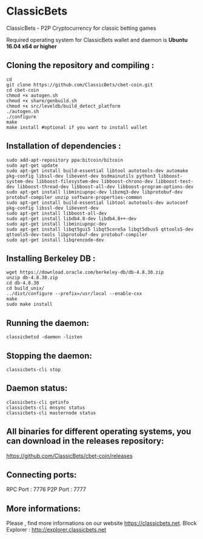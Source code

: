 
# ClassicBets
ClassicBets - P2P Cryptocurrency for classic betting games

Required operating system for ClassicBets wallet and daemon is **Ubuntu 16.04 x64 or higher**

**Cloning the repository and compiling :**
------------------------------------------------------------------------
```
cd
git clone https://github.com/ClassicBets/cbet-coin.git
cd cbet-coin
chmod +x autogen.sh
chmod +x share/genbuild.sh
chmod +x src/leveldb/build_detect_platform
./autogen.sh
./configure
make
make install #optional if you want to install wallet
```
**Installation of dependencies :**
---------------------------
```
sudo add-apt-repository ppa:bitcoin/bitcoin
sudo apt-get update
sudo apt-get install build-essential libtool autotools-dev automake pkg-config libssl-dev libevent-dev bsdmainutils python3 libboost-system-dev libboost-filesystem-dev libboost-chrono-dev libboost-test-dev libboost-thread-dev libboost-all-dev libboost-program-options-dev
sudo apt-get install libminiupnpc-dev libzmq3-dev libprotobuf-dev protobuf-compiler unzip software-properties-common
sudo apt-get install build-essential libtool autotools-dev autoconf pkg-config libssl-dev libevent-dev
sudo apt-get install libboost-all-dev
sudo apt-get install libdb4.8-dev libdb4.8++-dev
sudo apt-get install libminiupnpc-dev
sudo apt-get install libqt5gui5 libqt5core5a libqt5dbus5 qttools5-dev qttools5-dev-tools libprotobuf-dev protobuf-compiler
sudo apt-get install libqrencode-dev
```
**Installing Berkeley DB :**
---------------------------
```
wget https://download.oracle.com/berkeley-db/db-4.8.30.zip
unzip db-4.8.30.zip
cd db-4.8.30
cd build_unix/
../dist/configure --prefix=/usr/local --enable-cxx
make
sudo make install
```
Running the daemon:
-------------------
```
classicbetsd -daemon -listen
```
Stopping the daemon:
-----------
```
classicbets-cli stop
```
Daemon status:
---------------
```
classicbets-cli getinfo
classicbets-cli mnsync status
classicbets-cli masternode status 
```

**All binaries for different operating systems, you can download in the releases repository:**
---------------------------
https://github.com/ClassicBets/cbet-coin/releases

**Connecting ports:**
----------------------------
RPC Port : 7776
P2P Port : 7777

**More informations:**
--------------------
Please , find more informations on our website https://classicbets.net.
Block Explorer : http://explorer.classicbets.net

